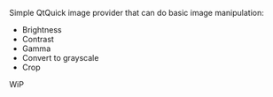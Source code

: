Simple QtQuick image provider that can do basic image manipulation:

* Brightness
* Contrast
* Gamma
* Convert to grayscale
* Crop

WiP
